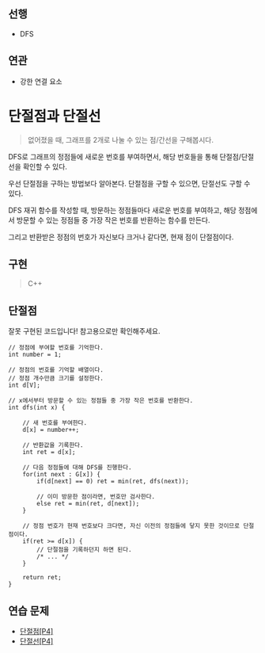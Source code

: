 ## 선행

- DFS

## 연관

- 강한 연결 요소

# 단절점과 단절선

> 없어졌을 때, 그래프를 2개로 나눌 수 있는 점/간선을 구해봅시다.

DFS로 그래프의 정점들에 새로운 번호를 부여하면서, 해당 번호들을 통해 단절점/단절선을 확인할 수 있다.

우선 단절점을 구하는 방법보다 알아본다. 단절점을 구할 수 있으면, 단절선도 구할 수 있다.

DFS 재귀 함수를 작성할 때, 방문하는 정점들마다 새로운 번호를 부여하고, 해당 정점에서 방문할 수 있는 정점들 중 가장 작은 번호를 반환하는 함수를 만든다.


그리고 반환받은 정점의 번호가 자신보다 크거나 같다면, 현재 점이 단절점이다.

## 구현

> C++
## 단절점

잘못 구현된 코드입니다! 참고용으로만 확인해주세요.

```
// 정점에 부여할 번호를 기억한다.
int number = 1;

// 정점의 번호를 기억할 배열이다.
// 정점 개수만큼 크기를 설정한다.
int d[V];

// x에서부터 방문할 수 있는 정점들 중 가장 작은 번호를 반환한다.
int dfs(int x) {
    
    // 새 번호를 부여한다.
    d[x] = number++;

    // 반환값을 기록한다.
    int ret = d[x];

    // 다음 정점들에 대해 DFS를 진행한다.
    for(int next : G[x]) {
        if(d[next] == 0) ret = min(ret, dfs(next));

        // 이미 방문한 점이라면, 번호만 검사한다.
        else ret = min(ret, d[next]);
    }

    // 정점 번호가 현재 번호보다 크다면, 자신 이전의 정점들에 닿지 못한 것이므로 단절점이다.
    if(ret >= d[x]) {
        // 단절점을 기록하던지 하면 된다.
        /* ... */
    }

    return ret;
}
```

## 연습 문제
- [단절점[P4]](https://www.acmicpc.net/problem/11266)
- [단절선[P4]](https://www.acmicpc.net/problem/11400)
